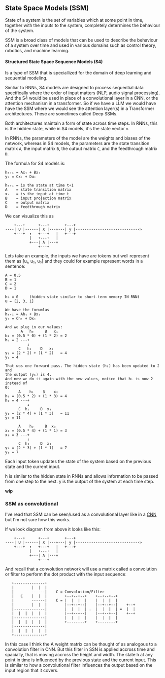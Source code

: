 ## State Space Models (SSM)
State of a system is the set of variables which at some point in time, together
with the inputs to the system, completely determines the behaviour of the
system.

SSM is a broad class of models that can be used to describe the behaviour of a
system over time and used in various domains such as control theory, robotics,
and machine learning.

#### Structured State Space Sequence Models (S4)
Is a type of SSM that is speciallized for the domain of deep learning and
sequential modeling.

Simliar to RNNs, S4 models are designed to process sequential data specifically
where the order of input matters (NLP, audio signal processing).
And the S4 would be used in place of a convolutional layer in a CNN, or the
attention mechanism in a transformer. So if we have a LLM we would have have
the SSM where we would see the attention layer(s) in a Transformer
architectures. These are sometimes called Deep SSMs.

Both architectures maintain a form of state across time steps. In RNNs, this is
the hidden state, while in S4 models, it's the state vector `x`.

In RNNs, the parameters of the model are the weights and biases of the network,
whereas in S4 models, the parameters are the state transition matrix `A`, the
input matrix `B`, the output matrix `C`, and the feedthrough matrix `D`.

The formula for S4 models is:
```
hₜ₊₁ = Axₜ + Bxₜ
yₜ = Cxₜ + Duₜ

hₜ₊₁ = is the state at time t+1
A    = state transition matrix
xₜ   = is the input at time t
B    = input projection matrix
C    = output matrix
D    = feedthrough matrix
```
We can visualize this as
```
    +---+      +---+       +---+
----| U |------| X |---+---| y |----------------------------->
    +---+  ↑   +---+   |   +---+
           |   +---+   |
           +---| A |---+
               +---+
```

Lets take an example, the inputs we have are tokens but well represent them
as [u₁, u₂, u₃] and they could for example represent words in a sentence:
```
A = 0.5
B = 1
C = 2
D = 1

h₀ = 0     (hidden state similar to short-term memory IN RNN)
u = [2, 3, 1]

We have the forumlas
hₜ₊₁ = Ahₜ + Bxₜ
yₜ = Chₜ + Dxₜ

And we plug in our values:
       A   h₀     B   x₁
h₁ = (0.5 * 0) + (1 * 2) = 2
h₁ = 2 ---+
          ↓
      C   h₁    D   x₁
y₁ = (2 * 2) + (1 * 2)   = 4
y₁ = 4

That was one forward pass. The hidden state (h₁) has been updated to 2 and
the output (y₁) is 4.
And now we do it again with the new values, notice that h₁ is now 2 instead of
0:
      A    h₁    B    x₂
h₂ = (0.5 * 2) + (1 * 3) = 4
h₂ = 4 ---+
          ↓
      C  h₂     D  x₃
y₂ = (2 * 4) + (1 * 3)   = 11
y₂ = 11

      A    h₂     B  x₃
x₃ = (0.5 * 4) + (1 * 1) = 3
x₃ = 3 ---+
          ↓
      C  h₃     D  x₃ 
y₃ = (2 * 3) + (1 * 1)   = 7
y₃ = 7
```
Each input token updates the state of the system based on the previous state
and the current input.

h is similar to the hidden state in RNNs and allows information to be passed
from one step to the next. y is the output of the system at each time step.

__wip__

### SSM as convolutional
I've read that SSM can be seen/used as a convolutional layer like in a
[CNN](./cnn.md) but I'm not sure how this works.

If we look diagram from above it looks like this:
```
    +---+      +---+       +---+
----| U |------| X |---+---| y |----------------------------->
    +---+  ↑   +---+   |   +---+
           |   +---+   |
           +---| A |---+
               +---+
```
And recall that a convolution network will use a matrix called a convolution or
filter to perform the dot product with the input sequence: 
```
   +--------------+
   |        |  |  |
   |        ------|    C = Convolution/Filter
   |   C    |  |  |        +--+--+--+    +--+--+--+
   |        ------|    C = |  |  |  |    |  |  |  |
   |        |  |  |        |--+--+--|    |--+--+--|    +--+
   |--------------|        |  |  |  | .  |  |  |  | =  |  |
   |  |  |  |  |  |        |--+--+--|    |--+--+--|    +--+
   |--------------|        |  |  |  |    |  |  |  |
   |  |  |  |  |  |        +--------+    +--------+
   |--------------|
   |  |  |  |  |  |
   +--------------+
```
In this case I think the A weight matrix can be thought of as analogous to a
convolution filter in CNN. But this filter in SSN is applied accross time and
spacially, that is moving accross the height and width. The state h at any point
in time is influenced by the previous state and the current input. This is
similar to how a convolutional filter influences the output based on the input
region that it covers.
